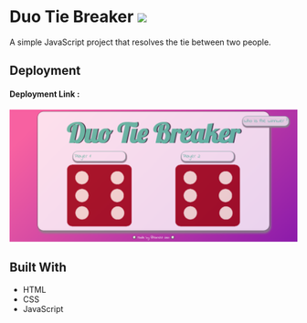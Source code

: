 # Duo Tie Breaker <img src="https://media.giphy.com/media/JOSBoxT3dploPJ1ams/giphy.gif" width="10%">
A simple JavaScript project that resolves the tie between two people.

## Deployment
#### Deployment Link : 
<img src="images/Duo Tie Breaker Updated.png">

## Built With
* HTML
* CSS
* JavaScript


